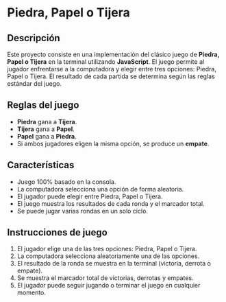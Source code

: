 # Piedra, Papel o Tijera

## Descripción

Este proyecto consiste en una implementación del clásico juego de **Piedra, Papel o Tijera** en la terminal utilizando **JavaScript**. El juego permite al jugador enfrentarse a la computadora y elegir entre tres opciones: Piedra, Papel o Tijera. El resultado de cada partida se determina según las reglas estándar del juego.

## Reglas del juego

- **Piedra** gana a **Tijera**.
- **Tijera** gana a **Papel**.
- **Papel** gana a **Piedra**.
- Si ambos jugadores eligen la misma opción, se produce un **empate**.

## Características

- Juego 100% basado en la consola.
- La computadora selecciona una opción de forma aleatoria.
- El jugador puede elegir entre Piedra, Papel o Tijera.
- El juego muestra los resultados de cada ronda y el marcador total.
- Se puede jugar varias rondas en un solo ciclo.

## Instrucciones de juego

1. El jugador elige una de las tres opciones: Piedra, Papel o Tijera.
2. La computadora selecciona aleatoriamente una de las opciones.
3. El resultado de la ronda se muestra en la terminal (victoria, derrota o empate).
4. Se muestra el marcador total de victorias, derrotas y empates.
5. El jugador puede seguir jugando o terminar el juego en cualquier momento.
